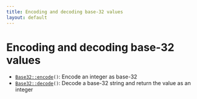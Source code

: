 ```yaml
---
title: Encoding and decoding base-32 values
layout: default
---
```


# Encoding and decoding base-32 values

* <code><a href="Base32%3A%3Aencode">Base32::encode</a>()</code>: Encode an integer as base-32
* <code><a href="Base32%3A%3Adecode">Base32::decode</a>()</code>: Decode a base-32 string and return the value as an integer
